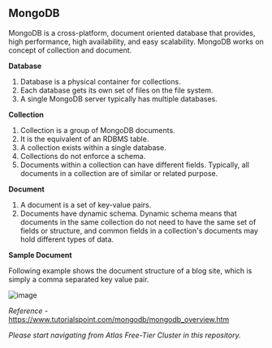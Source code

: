 ## MongoDB ##

MongoDB is a cross-platform, document oriented database that provides, high performance, high availability, and easy scalability. 
MongoDB works on concept of collection and document.

**Database**

1. Database is a physical container for collections. 
2. Each database gets its own set of files on the file system. 
3. A single MongoDB server typically has multiple databases.

**Collection**

1. Collection is a group of MongoDB documents. 
2. It is the equivalent of an RDBMS table. 
3. A collection exists within a single database. 
4. Collections do not enforce a schema. 
5. Documents within a collection can have different fields. Typically, all documents in a collection are of similar or related purpose.

**Document**

1. A document is a set of key-value pairs. 
2. Documents have dynamic schema. Dynamic schema means that documents in the same collection do not need to have the same set of fields or structure, 
and common fields in a collection's documents may hold different types of data.

**Sample Document**

Following example shows the document structure of a blog site, which is simply a comma separated key value pair.

![image](https://user-images.githubusercontent.com/54772502/99897939-b1e8c900-2cc3-11eb-92d3-8c73f1b553bf.png)

*Reference* - https://www.tutorialspoint.com/mongodb/mongodb_overview.htm

*Please start navigating from Atlas Free-Tier Cluster in this repository.*
